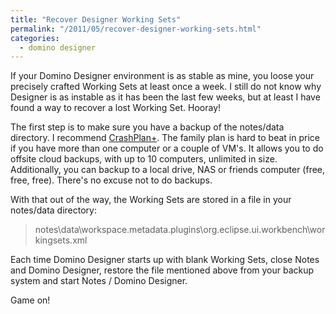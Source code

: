 ```yaml
---
title: "Recover Designer Working Sets"
permalink: "/2011/05/recover-designer-working-sets.html"
categories:
  - domino designer
---
```

If your Domino Designer environment is as stable as mine, you loose your precisely crafted Working Sets at least once a week. I still do not know why Designer is as instable as it has been the last few weeks, but at least I have found a way to recover a lost Working Set. Hooray!

The first step is to make sure you have a backup of the notes/data directory. I recommend <a href="http://www.crashplan.com/consumer/crashplan-plus.html">CrashPlan+</a>. The family plan is hard to beat in price if you have more than one computer or a couple of VM's. It allows you to do offsite cloud backups, with up to 10 computers, unlimited in size. Additionally, you can backup to a local drive, NAS or friends computer (free, free, free). There's no excuse not to do backups.

With that out of the way, the Working Sets are stored in a file in your notes/data directory:

> notes\data\workspace\.metadata\.plugins\org.eclipse.ui.workbench\workingsets.xml

Each time Domino Designer starts up with blank Working Sets,  close Notes and Domino Designer, restore the file mentioned above from your backup system and start Notes / Domino Designer.

Game on!
